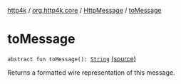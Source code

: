 [http4k](../../index.md) / [org.http4k.core](../index.md) / [HttpMessage](index.md) / [toMessage](./to-message.md)

# toMessage

`abstract fun toMessage(): `[`String`](https://kotlinlang.org/api/latest/jvm/stdlib/kotlin/-string/index.html) [(source)](https://github.com/http4k/http4k/blob/master/http4k-core/src/main/kotlin/org/http4k/core/http.kt#L90)

Returns a formatted wire representation of this message.


